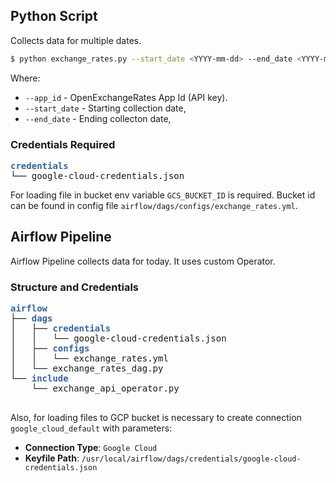 ## Python Script

Collects data for multiple dates.
```bash
$ python exchange_rates.py --start_date <YYYY-mm-dd> --end_date <YYYY-mm-dd> --app_id <app_id>
```
Where:
* `--app_id` - OpenExchangeRates App Id (API key).
* `--start_date` - Starting collection date,
* `--end_date` - Ending collecton date,

### Credentials Required

<pre>
<span style="color: #3465A4; "><b>credentials</b></span>
└── google-cloud-credentials.json
</pre>

For loading file in bucket env variable `GCS_BUCKET_ID` is required.
Bucket id can be found in config file `airflow/dags/configs/exchange_rates.yml`.

## Airflow Pipeline

Airflow Pipeline collects data for today. It uses custom Operator.

### Structure and Credentials
<pre>
<span style="color: #3465A4; "><b>airflow</b></span>
├── <span style="color: #3465A4; "><b>dags</b></span>
│   ├── <span style="color: #3465A4; "><b>credentials</b></span>
│   │   └── google-cloud-credentials.json
│   ├── <span style="color: #3465A4; "><b>configs</b></span>
│   │   └── exchange_rates.yml
│   └── exchange_rates_dag.py
└── <span style="color: #3465A4; "><b>include</b></span>
    └── exchange_api_operator.py

</pre>

Also, for loading files to GCP bucket is necessary to create connection `google_cloud_default` with parameters:
* <b>Connection Type</b>: `Google Cloud`  
* <b>Keyfile Path</b>: `/usr/local/airflow/dags/credentials/google-cloud-credentials.json`
